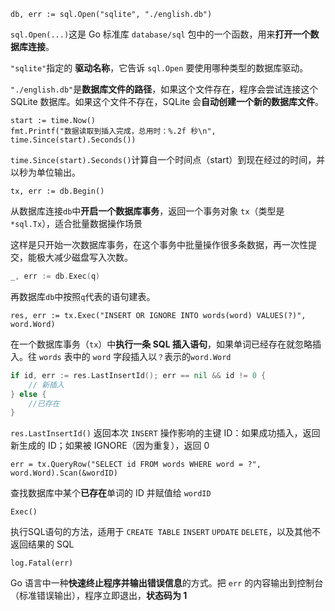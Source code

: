 

```
db, err := sql.Open("sqlite", "./english.db")
```

`sql.Open(...)`这是 Go 标准库 `database/sql` 包中的一个函数，用来**打开一个数据库连接**。

`"sqlite"`指定的 **驱动名称**，它告诉 `sql.Open` 要使用哪种类型的数据库驱动。

`"./english.db"`是**数据库文件的路径**，如果这个文件存在，程序会尝试连接这个 SQLite 数据库。如果这个文件不存在，SQLite 会**自动创建一个新的数据库文件**。

```
start := time.Now()
fmt.Printf("数据读取到插入完成，总用时：%.2f 秒\n", time.Since(start).Seconds())
```

`time.Since(start).Seconds()`计算自一个时间点（start）到现在经过的时间，并以秒为单位输出。

```
tx, err := db.Begin()
```

从数据库连接`db`中**开启一个数据库事务**，返回一个事务对象 `tx`（类型是 `*sql.Tx`），适合批量数据操作场景

这样是只开始一次数据库事务，在这个事务中批量操作很多条数据，再一次性提交，能极大减少磁盘写入次数。

```go
_, err := db.Exec(q)
```

再数据库`db`中按照`q`代表的语句建表。

```
res, err := tx.Exec("INSERT OR IGNORE INTO words(word) VALUES(?)", word.Word)
```

在一个数据库事务（`tx`）中**执行一条 SQL 插入语句**，如果单词已经存在就忽略插入。往 `words` 表中的 `word` 字段插入以`？`表示的`word.Word`

```go
if id, err := res.LastInsertId(); err == nil && id != 0 {
    // 新插入
} else {
    //已存在
}
```

`res.LastInsertId()` 返回本次 `INSERT` 操作影响的主键 ID：如果成功插入，返回新生成的 ID；如果被 IGNORE（因为重复），返回 0

```
err = tx.QueryRow("SELECT id FROM words WHERE word = ?", word.Word).Scan(&wordID)
```

查找数据库中某个**已存在**单词的 ID 并赋值给 `wordID`

```
Exec()
```

执行SQL语句的方法，适用于 `CREATE TABLE` `INSERT` `UPDATE` `DELETE`，以及其他不返回结果的 SQL

```
log.Fatal(err)
```

Go 语言中一种**快速终止程序并输出错误信息**的方式。把 `err` 的内容输出到控制台（标准错误输出），程序立即退出，**状态码为 1**
